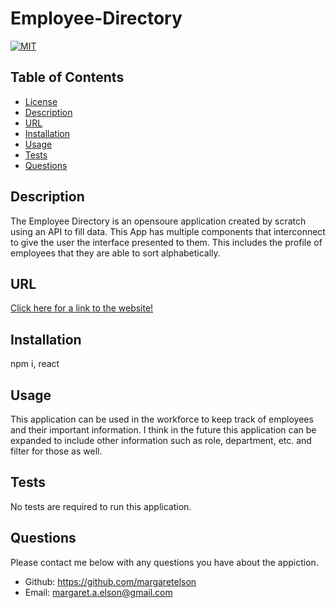 # Employee-Directory

[![MIT](https://img.shields.io/badge/License-MIT-yellow.svg)](https://opensource.org/licenses/MIT)

## Table of Contents
* [License](#license)
* [Description](#description)
* [URL](#url)
* [Installation](#installation)
* [Usage](#usage)
* [Tests](#tests)
* [Questions](#questions)

## Description 
The Employee Directory is an opensoure application created by scratch using an API to fill data. This App has multiple components that interconnect to give the user the interface presented to them. This includes the profile of employees that they are able to sort alphabetically.

## URL
[Click here for a link to the website!](https://margaretelson.github.io/employeedirectory)


## Installation
npm i, react

## Usage
This application can be used in the workforce to keep track of employees and their important information. I think in the future this application can be expanded to include other information such as role, department, etc. and filter for those as well.

## Tests
No tests are required to run this application.

## Questions
Please contact me below with any questions you have about the appiction.
* Github: https://github.com/margaretelson
* Email: margaret.a.elson@gmail.com